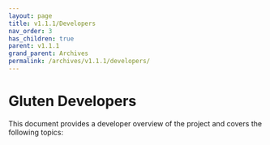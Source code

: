 ```yaml
---
layout: page
title: v1.1.1/Developers
nav_order: 3
has_children: true
parent: v1.1.1
grand_parent: Archives
permalink: /archives/v1.1.1/developers/
---
```

# Gluten Developers
This document provides a developer overview of the project and covers the
following topics:

